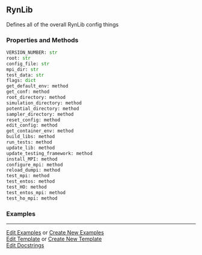 ## <a id="RynLib.Interface.RynLib">RynLib</a>
Defines all of the overall RynLib config things

### Properties and Methods
```python
VERSION_NUMBER: str
root: str
config_file: str
mpi_dir: str
test_data: str
flags: dict
get_default_env: method
get_conf: method
root_directory: method
simulation_directory: method
potential_directory: method
sampler_directory: method
reset_config: method
edit_config: method
get_container_env: method
build_libs: method
run_tests: method
update_lib: method
update_testing_framework: method
install_MPI: method
configure_mpi: method
reload_dumpi: method
test_mpi: method
test_entos: method
test_HO: method
test_entos_mpi: method
test_ho_mpi: method
```


### Examples


___

[Edit Examples](https://github.com/McCoyGroup/References/edit/gh-pages/Documentation/examples/RynLib/Interface/RynLib.md) or 
[Create New Examples](https://github.com/McCoyGroup/References/new/gh-pages/?filename=Documentation/examples/RynLib/Interface/RynLib.md) <br/>
[Edit Template](https://github.com/McCoyGroup/References/edit/gh-pages/Documentation/templates/RynLib/Interface/RynLib.md) or 
[Create New Template](https://github.com/McCoyGroup/References/new/gh-pages/?filename=Documentation/templates/RynLib/Interface/RynLib.md) <br/>
[Edit Docstrings](https://github.com/McCoyGroup/RynLib/edit/master/Interface.py?message=Update%20Docs)
